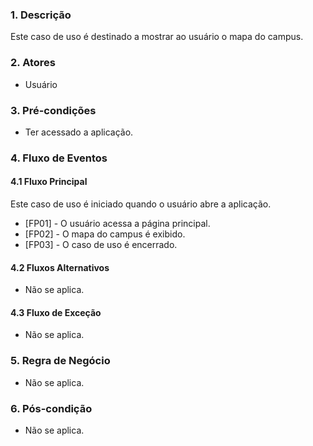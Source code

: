 ### 1. Descrição

Este caso de uso é destinado a mostrar ao usuário o mapa do campus.

### 2. Atores

* Usuário

### 3. Pré-condições

* Ter acessado a aplicação.

### 4. Fluxo de Eventos

#### 4.1 Fluxo Principal
Este caso de uso é iniciado quando o usuário abre a aplicação.

* [FP01] - O usuário acessa a página principal.
* [FP02] - O mapa do campus é exibido.
* [FP03] - O caso de uso é encerrado. 

#### 4.2 Fluxos Alternativos

* Não se aplica.

#### 4.3 Fluxo de Exceção

* Não se aplica.

### 5. Regra de Negócio

* Não se aplica.

### 6. Pós-condição

* Não se aplica.